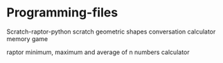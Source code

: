 # Programming-files
Scratch-raptor-python
scratch
geometric shapes
conversation
calculator
memory game

raptor
minimum, maximum and average of n numbers
calculator
